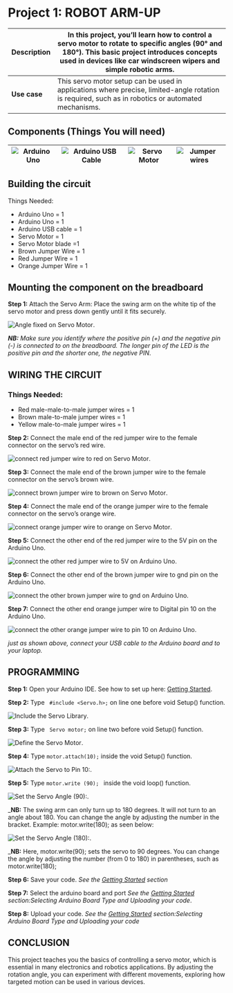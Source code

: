 # Project 1: ROBOT ARM-UP

| **Description** | In this project, you’ll learn how to control a servo motor to rotate to specific angles (90° and 180°). This basic project introduces concepts used in devices like car windscreen wipers and simple robotic arms. |
| --------------- | ------------------------------------------------------------------------------------------------------------------------------------------------------------------------------------------------------------------ |
| **Use case**    | This servo motor setup can be used in applications where precise, limited-angle rotation is required, such as in robotics or automated mechanisms.                                                                 |

## Components (Things You will need)

| ![Arduino Uno](../../assets/components/arduino.png) | ![Arduino USB Cable](../../assets/components/USB_Cable.png) | ![Servo Motor](../../assets/components/servormotor.png) | ![Jumper wires](../../assets/components/jump_wire.png) |
| --------------------------------------------------- | ----------------------------------------------------------- | ------------------------------------------------------- | ------------------------------------------------------ |

## Building the circuit

Things Needed:

- Arduino Uno = 1
- Arduino Uno = 1
- Arduino USB cable = 1
- Servo Motor = 1
- Servo Motor blade =1
- Brown Jumper Wire = 1
- Red Jumper Wire = 1
- Orange Jumper Wire = 1

## Mounting the component on the breadboard

**Step 1:** Attach the Servo Arm: Place the swing arm on the white tip of the servo motor and press down gently until it fits securely.

![Angle fixed on Servo Motor](../../assets/1.0/Servo_Motor/One_Angle/servo.jpg).

_**NB:** Make sure you identify where the positive pin (+) and the negative pin (-) is connected to on the breadboard. The longer pin of the LED is the positive pin and the shorter one, the negative PIN_.

## WIRING THE CIRCUIT

### Things Needed:

- Red male-male-to-male jumper wires = 1
- Brown male-to-male jumper wires = 1
- Yellow male-to-male jumper wires = 1

**Step 2:** Connect the male end of the red jumper wire to the female connector on the servo’s red wire.

![connect red jumper wire to red on Servo Motor](../../assets/1.0/Servo_Motor/One_Angle/red_servo.jpg).

**Step 3:** Connect the male end of the brown jumper wire to the female connector on the servo’s brown wire.

![connect brown jumper wire to brown on Servo Motor](../../assets/1.0/Servo_Motor/One_Angle/brown_servo.jpg).

**Step 4:** Connect the male end of the orange jumper wire to the female connector on the servo’s orange wire.

![connect orange jumper wire to orange on Servo Motor](../../assets/1.0/Servo_Motor/One_Angle/orange_servo.jpg).

**Step 5:** Connect the other end of the red jumper wire to the 5V pin on the Arduino Uno.

![connect the other red jumper wire to 5V on Arduino Uno](../../assets/1.0/Servo_Motor/One_Angle/red_5v.jpg).

**Step 6:** Connect the other end of the brown jumper wire to gnd pin on the Arduino Uno.

![connect the other brown jumper wire to gnd on Arduino Uno](../../assets/1.0/Servo_Motor/One_Angle/brown_gnd.jpg).

**Step 7:** Connect the other end orange jumper wire to Digital pin 10 on the Arduino Uno.

![connect the other orange jumper wire to pin 10 on Arduino Uno](../../assets/1.0/Servo_Motor/One_Angle/orange_10.png).

_just as shown above, connect your USB cable to the Arduino board and to your laptop._

## PROGRAMMING

**Step 1:** Open your Arduino IDE. See how to set up here: [Getting Started](../../../../README.md#getting-started).

**Step 2:** Type ` #include <Servo.h>;` on line one before void Setup() function.

![Include the Servo Library](../../assets/1.0/Servo_Motor/One_Angle/library.jpg).

**Step 3:** Type ` Servo motor;` on line two before void Setup() function.

![Define the Servo Motor](../../assets/1.0/Servo_Motor/One_Angle/servo_Define.jpg).

**Step 4:** Type `motor.attach(10);` inside the void Setup() function.

![Attach the Servo to Pin 10:](../../assets/1.0/Servo_Motor/One_Angle/attach.jpg).

**Step 5:** Type `motor.write (90); ` inside the void loop() function.

![Set the Servo Angle (90):](../../assets/1.0/Servo_Motor/One_Angle/write.jpg).

\_**NB:** The swing arm can only turn up to 180 degrees. It will not turn to an angle about 180. You can change the angle by adjusting the number in the bracket. Example: motor.write(180); as seen below:

![Set the Servo Angle (180):](../../assets/1.0/Servo_Motor/One_Angle/write_180.jpg).

\_**NB:** Here, motor.write(90); sets the servo to 90 degrees. You can change the angle by adjusting the number (from 0 to 180) in parentheses, such as motor.write(180);

**Step 6:** Save your code. _See the [Getting Started](../../../../README.md#getting-started) section_

**Step 7:** Select the arduino board and port _See the [Getting Started](../../../../README.md#getting-started) section:Selecting Arduino Board Type and Uploading your code_.

**Step 8:** Upload your code. _See the [Getting Started](../../../../README.md#getting-started) section:Selecting Arduino Board Type and Uploading your code_

## CONCLUSION

This project teaches you the basics of controlling a servo motor, which is essential in many electronics and robotics applications. By adjusting the rotation angle, you can experiment with different movements, exploring how targeted motion can be used in various devices.
